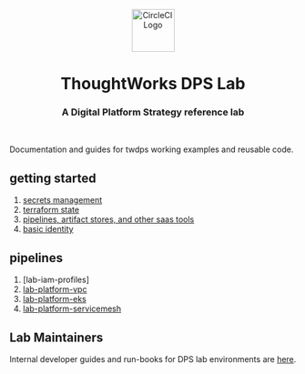 <div align="center">
	<p>
		<img alt="CircleCI Logo" src="https://github.com/ThoughtWorks-DPS/lab-documentation/master/doc/img/dps-lab.png" width="75" />
	</p>
  <h1>ThoughtWorks DPS Lab</h1>
  <h3>A Digital Platform Strategy reference lab</h3>
</div>
<br />

Documentation and guides for twdps working examples and reusable code.  

## getting started

1. [secrets management](./doc/secrets-management.md)
1. [terraform state](./doc/terraform-state.md)
1. [pipelines, artifact stores, and other saas tools](./doc/saas.md)
1. [basic identity](./doc/identity.md)

## pipelines

1. [lab-iam-profiles]
1. [lab-platform-vpc](https://github.com/ThoughtWorks-DPS/lab-platform-vpc)
1. [lab-platform-eks](https://github.com/ThoughtWorks-DPS/lab-platform-eks)
1. [lab-platform-servicemesh](https://github.com/ThoughtWorks-DPS/lab-platform-servicemesh)

## Lab Maintainers

Internal developer guides and run-books for DPS lab environments are [here](https://github.com/ThoughtWorks-DPS/documentation-internal).  
